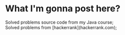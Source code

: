 

# What I'm gonna post here?
<p>Solved problems source code from my Java course;<br/>
Solved problems from [hackerrank](hackerrank.com);
</p>
